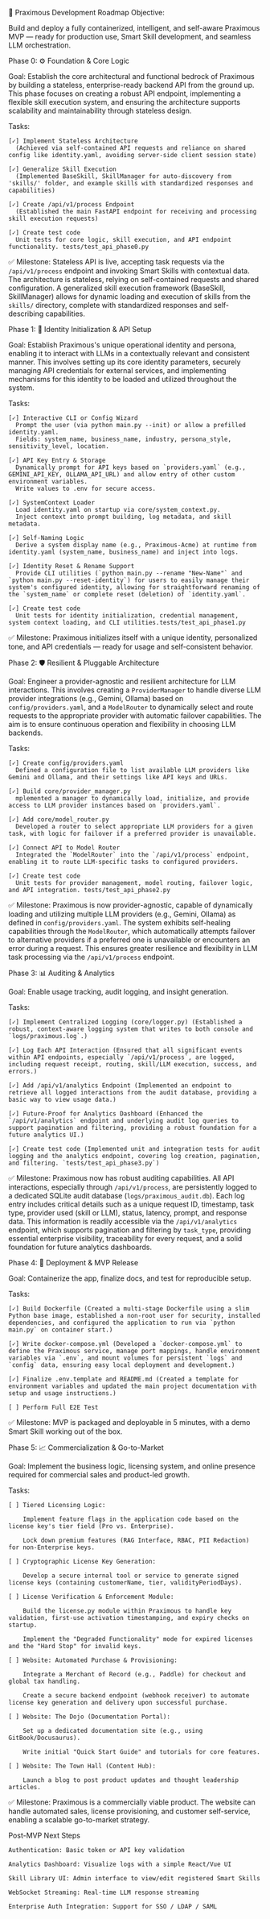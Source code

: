 🧭 Praximous Development Roadmap
Objective:

Build and deploy a fully containerized, intelligent, and self-aware Praximous MVP — ready for production use, Smart Skill development, and seamless LLM orchestration.

Phase 0: ⚙️ Foundation & Core Logic

Goal: Establish the core architectural and functional bedrock of Praximous by building a stateless, enterprise-ready backend API from the ground up. This phase focuses on creating a robust API endpoint, implementing a flexible skill execution system, and ensuring the architecture supports scalability and maintainability through stateless design.

Tasks:

    [✓] Implement Stateless Architecture
      (Achieved via self-contained API requests and reliance on shared config like identity.yaml, avoiding server-side client session state)

    [✓] Generalize Skill Execution
      (Implemented BaseSkill, SkillManager for auto-discovery from 'skills/' folder, and example skills with standardized responses and capabilities)

    [✓] Create /api/v1/process Endpoint
      (Established the main FastAPI endpoint for receiving and processing skill execution requests)

    [✓] Create test code
      Unit tests for core logic, skill execution, and API endpoint functionality. tests/test_api_phase0.py

✅ Milestone: Stateless API is live, accepting task requests via the `/api/v1/process` endpoint and invoking Smart Skills with contextual data. The architecture is stateless, relying on self-contained requests and shared configuration. A generalized skill execution framework (BaseSkill, SkillManager) allows for dynamic loading and execution of skills from the `skills/` directory, complete with standardized responses and self-describing capabilities.


Phase 1: 🧠 Identity Initialization & API Setup

Goal: Establish Praximous's unique operational identity and persona, enabling it to interact with LLMs in a contextually relevant and consistent manner. This involves setting up its core identity parameters, securely managing API credentials for external services, and implementing mechanisms for this identity to be loaded and utilized throughout the system.

Tasks:

    [✓] Interactive CLI or Config Wizard
      Prompt the user (via python main.py --init) or allow a prefilled identity.yaml.
      Fields: system_name, business_name, industry, persona_style, sensitivity_level, location.

    [✓] API Key Entry & Storage  
      Dynamically prompt for API keys based on `providers.yaml` (e.g., GEMINI_API_KEY, OLLAMA_API_URL) and allow entry of other custom environment variables.
      Write values to .env for secure access.

    [✓] SystemContext Loader
      Load identity.yaml on startup via core/system_context.py.
      Inject context into prompt building, log metadata, and skill metadata.

    [✓] Self-Naming Logic
      Derive a system display name (e.g., Praximous-Acme) at runtime from identity.yaml (system_name, business_name) and inject into logs.

    [✓] Identity Reset & Rename Support
      Provide CLI utilities (`python main.py --rename "New-Name"` and `python main.py --reset-identity`) for users to easily manage their system's configured identity, allowing for straightforward renaming of the `system_name` or complete reset (deletion) of `identity.yaml`.

    [✓] Create test code
      Unit tests for identity initialization, credential management, system context loading, and CLI utilities.tests/test_api_phase1.py

✅ Milestone: Praximous initializes itself with a unique identity, personalized tone, and API credentials — ready for usage and self-consistent behavior.

Phase 2: 🛡️ Resilient & Pluggable Architecture

Goal: Engineer a provider-agnostic and resilient architecture for LLM interactions. This involves creating a `ProviderManager` to handle diverse LLM provider integrations (e.g., Gemini, Ollama) based on `config/providers.yaml`, and a `ModelRouter` to dynamically select and route requests to the appropriate provider with automatic failover capabilities. The aim is to ensure continuous operation and flexibility in choosing LLM backends.

Tasks:

    [✓] Create config/providers.yaml 
      Defined a configuration file to list available LLM providers like Gemini and Ollama, and their settings like API keys and URLs.

    [✓] Build core/provider_manager.py 
      mplemented a manager to dynamically load, initialize, and provide access to LLM provider instances based on `providers.yaml`.

    [✓] Add core/model_router.py 
      Developed a router to select appropriate LLM providers for a given task, with logic for failover if a preferred provider is unavailable.

    [✓] Connect API to Model Router 
      Integrated the `ModelRouter` into the `/api/v1/process` endpoint, enabling it to route LLM-specific tasks to configured providers.

    [✓] Create test code
      Unit tests for provider management, model routing, failover logic, and API integration. tests/test_api_phase2.py

✅ Milestone: Praximous is now provider-agnostic, capable of dynamically loading and utilizing multiple LLM providers (e.g., Gemini, Ollama) as defined in `config/providers.yaml`. The system exhibits self-healing capabilities through the `ModelRouter`, which automatically attempts failover to alternative providers if a preferred one is unavailable or encounters an error during a request. This ensures greater resilience and flexibility in LLM task processing via the `/api/v1/process` endpoint.

Phase 3: 📊 Auditing & Analytics

Goal: Enable usage tracking, audit logging, and insight generation.

Tasks:

    [✓] Implement Centralized Logging (core/logger.py) (Established a robust, context-aware logging system that writes to both console and `logs/praximous.log`.)

    [✓] Log Each API Interaction (Ensured that all significant events within API endpoints, especially `/api/v1/process`, are logged, including request receipt, routing, skill/LLM execution, success, and errors.)

    [✓] Add /api/v1/analytics Endpoint (Implemented an endpoint to retrieve all logged interactions from the audit database, providing a basic way to view usage data.)

    [✓] Future-Proof for Analytics Dashboard (Enhanced the `/api/v1/analytics` endpoint and underlying audit log queries to support pagination and filtering, providing a robust foundation for a future analytics UI.)

    [✓] Create test code (Implemented unit and integration tests for audit logging and the analytics endpoint, covering log creation, pagination, and filtering. `tests/test_api_phase3.py`)

✅ Milestone: Praximous now has robust auditing capabilities. All API interactions, especially through `/api/v1/process`, are persistently logged to a dedicated SQLite audit database (`logs/praximous_audit.db`). Each log entry includes critical details such as a unique request ID, timestamp, task type, provider used (skill or LLM), status, latency, prompt, and response data. This information is readily accessible via the `/api/v1/analytics` endpoint, which supports pagination and filtering by `task_type`, providing essential enterprise visibility, traceability for every request, and a solid foundation for future analytics dashboards.

Phase 4: 🚀 Deployment & MVP Release

Goal: Containerize the app, finalize docs, and test for reproducible setup.

Tasks:

    [✓] Build Dockerfile (Created a multi-stage Dockerfile using a slim Python base image, established a non-root user for security, installed dependencies, and configured the application to run via `python main.py` on container start.)

    [✓] Write docker-compose.yml (Developed a `docker-compose.yml` to define the Praximous service, manage port mappings, handle environment variables via `.env`, and mount volumes for persistent `logs` and `config` data, ensuring easy local deployment and development.)

    [✓] Finalize .env.template and README.md (Created a template for environment variables and updated the main project documentation with setup and usage instructions.)

    [ ] Perform Full E2E Test

✅ Milestone: MVP is packaged and deployable in 5 minutes, with a demo Smart Skill working out of the box.

Phase 5: 📈 Commercialization & Go-to-Market

Goal: Implement the business logic, licensing system, and online presence required for commercial sales and product-led growth.

Tasks:

    [ ] Tiered Licensing Logic:

        Implement feature flags in the application code based on the license key's tier field (Pro vs. Enterprise).

        Lock down premium features (RAG Interface, RBAC, PII Redaction) for non-Enterprise keys.

    [ ] Cryptographic License Key Generation:

        Develop a secure internal tool or service to generate signed license keys (containing customerName, tier, validityPeriodDays).

    [ ] License Verification & Enforcement Module:

        Build the license.py module within Praximous to handle key validation, first-use activation timestamping, and expiry checks on startup.

        Implement the "Degraded Functionality" mode for expired licenses and the "Hard Stop" for invalid keys.

    [ ] Website: Automated Purchase & Provisioning:

        Integrate a Merchant of Record (e.g., Paddle) for checkout and global tax handling.

        Create a secure backend endpoint (webhook receiver) to automate license key generation and delivery upon successful purchase.

    [ ] Website: The Dojo (Documentation Portal):

        Set up a dedicated documentation site (e.g., using GitBook/Docusaurus).

        Write initial "Quick Start Guide" and tutorials for core features.

    [ ] Website: The Town Hall (Content Hub):

        Launch a blog to post product updates and thought leadership articles.

✅ Milestone: Praximous is a commercially viable product. The website can handle automated sales, license provisioning, and customer self-service, enabling a scalable go-to-market strategy.

Post-MVP Next Steps

    Authentication: Basic token or API key validation  

    Analytics Dashboard: Visualize logs with a simple React/Vue UI  

    Skill Library UI: Admin interface to view/edit registered Smart Skills  

    WebSocket Streaming: Real-time LLM response streaming  

    Enterprise Auth Integration: Support for SSO / LDAP / SAML